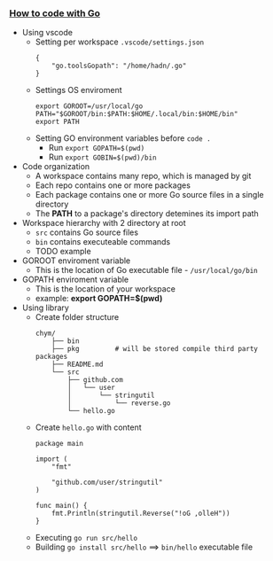 ### [How to code with Go](https://golang.org/doc/code.html)

-   Using vscode
    -   Setting per workspace `.vscode/settings.json`
        ```
        {
            "go.toolsGopath": "/home/hadn/.go"
        }
        ```
    -   Settings OS enviroment
        ```
        export GOROOT=/usr/local/go
        PATH="$GOROOT/bin:$PATH:$HOME/.local/bin:$HOME/bin"
        export PATH
        ```
    -   Setting GO environment variables before `code .`
        -   Run `export GOPATH=$(pwd)`
        -   Run `export GOBIN=$(pwd)/bin`
-   Code organization
    -   A workspace contains many repo, which is managed by git
    -   Each repo contains one or more packages
    -   Each package contains one or more Go source files in a single directory
    -   The **PATH** to a package's directory detemines its import path
-   Workspace hierarchy with 2 directory at root
    -   `src` contains Go source files
    -   `bin` contains executeable commands
    -   TODO example
-   GOROOT enviroment variable
    -   This is the location of Go executable file - `/usr/local/go/bin`
-   GOPATH enviroment variable
    -   This is the location of your workspace
    -   example: **export GOPATH=$(pwd)**
-   Using library
    -   Create folder structure
        ```
        chym/
            ├── bin
            ├── pkg         # will be stored compile third party packages
            ├── README.md
            └── src
                ├── github.com
                │   └── user
                │       └── stringutil
                │           └── reverse.go
                └── hello.go
        ```
    -   Create `hello.go` with content
        ```
        package main

        import (
            "fmt"

            "github.com/user/stringutil"
        )

        func main() {
            fmt.Println(stringutil.Reverse("!oG ,olleH"))
        }
        ```
    -   Executing `go run src/hello`
    -   Building `go install src/hello` ==> `bin/hello` executable file
